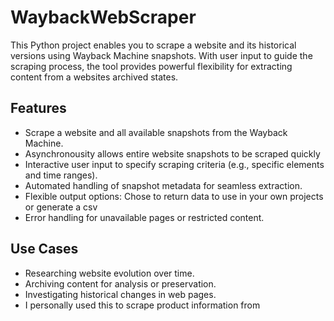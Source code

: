 # WaybackWebScraper

This Python project enables you to scrape a website and its historical versions using Wayback Machine snapshots. With user input to guide the scraping process, the tool provides powerful flexibility for extracting content from a websites archived states.

## Features
- Scrape a website and all available snapshots from the Wayback Machine.
- Asynchronousity allows entire website snapshots to be scraped quickly
- Interactive user input to specify scraping criteria (e.g., specific elements and time ranges).
- Automated handling of snapshot metadata for seamless extraction.
- Flexible output options: Chose to return data to use in your own projects or generate a csv
- Error handling for unavailable pages or restricted content.

## Use Cases
- Researching website evolution over time.
- Archiving content for analysis or preservation.
- Investigating historical changes in web pages.
- I personally used this to scrape product information from 
